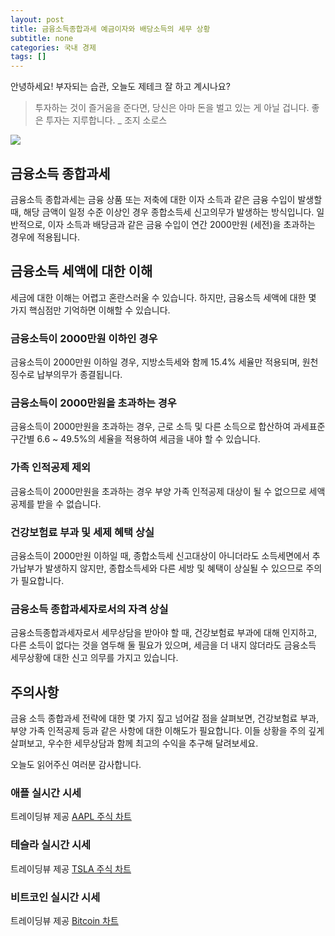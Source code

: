 ```yaml
---
layout: post
title: 금융소득종합과세 예금이자와 배당소득의 세무 상황
subtitle: none
categories: 국내 경제
tags: []
---
```


안녕하세요! 부자되는 습관, 오늘도 제테크 잘 하고 계시나요?

> 투자하는 것이 즐거움을 준다면, 당신은 아마 돈을 벌고 있는 게 아닐 겁니다. 좋은 투자는 지루합니다. _ 조지 소로스






![](https://source.unsplash.com/800x450/?luxury)

##  금융소득 종합과세

금융소득 종합과세는 금융 상품 또는 저축에 대한 이자 소득과 같은 금융 수입이 발생할 때, 해당 금액이 일정 수준 이상인 경우 종합소득세 신고의무가 발생하는 방식입니다. 일반적으로, 이자 소득과 배당금과 같은 금융 수입이 연간 2000만원 (세전)을 초과하는 경우에 적용됩니다.

## 금융소득 세액에 대한 이해

세금에 대한 이해는 어렵고 혼란스러울 수 있습니다. 하지만, 금융소득 세액에 대한 몇 가지 핵심점만 기억하면 이해할 수 있습니다. 

### 금융소득이 2000만원 이하인 경우

금융소득이 2000만원 이하일 경우, 지방소득세와 함께 15.4% 세율만 적용되며, 원천징수로 납부의무가 종결됩니다.

### 금융소득이 2000만원을 초과하는 경우

금융소득이 2000만원을 초과하는 경우, 근로 소득 및 다른 소득으로 합산하여 과세표준 구간별 6.6 ~ 49.5%의 세율을 적용하여 세금을 내야 할 수 있습니다. 

### 가족 인적공제 제외

금융소득이 2000만원을 초과하는 경우 부양 가족 인적공제 대상이 될 수 없으므로 세액공제를 받을 수 없습니다.

### 건강보험료 부과 및 세제 혜택 상실

금융소득이 2000만원 이하일 때, 종합소득세 신고대상이 아니더라도 소득세면에서 추가납부가 발생하지 않지만, 종합소득세와 다른 세방 및 혜택이 상실될 수 있으므로 주의가 필요합니다.

### 금융소득 종합과세자로서의 자격 상실

금융소득종합과세자로서 세무상담을 받아야 할 때, 건강보험료 부과에 대해 인지하고, 다른 소득이 없다는 것을 염두해 둘 필요가 있으며, 세금을 더 내지 않더라도 금융소득 세무상황에 대한 신고 의무를 가지고 있습니다.

## 주의사항

금융 소득 종합과세 전략에 대한 몇 가지 짚고 넘어갈 점을 살펴보면, 건강보험료 부과, 부양 가족 인적공제 등과 같은 사항에 대한 이해도가 필요합니다. 이들 상황을 주의 깊게 살펴보고, 우수한 세무상담과 함께 최고의 수익을 추구해 달려보세요.

오늘도 읽어주신 여러분 감사합니다.

### 애플 실시간 시세


<!-- TradingView Widget BEGIN -->
<div class="tradingview-widget-container">
  <div id="tradingview_6a264"></div>
  <div class="tradingview-widget-copyright">트레이딩뷰 제공 <a href="https://kr.tradingview.com/symbols/NASDAQ-AAPL/" rel="noopener" target="_blank"><span class="blue-text">AAPL 주식 차트</span></a></div>
  <script type="text/javascript" src="https://s3.tradingview.com/tv.js"></script>
  <script type="text/javascript">
  new TradingView.widget(
  {
  "autosize": true,
  "symbol": "NASDAQ:AAPL",
  "interval": "D",
  "timezone": "Asia/Seoul",
  "theme": "light",
  "style": "1",
  "locale": "kr",
  "toolbar_bg": "#f1f3f6",
  "enable_publishing": false,
  "hide_top_toolbar": true,
  "hide_legend": true,
  "save_image": false,
  "container_id": "tradingview_6a264"
}
  );
  </script>
</div>
<!-- TradingView Widget END -->


### 테슬라 실시간 시세


<!-- TradingView Widget BEGIN -->
<div class="tradingview-widget-container">
  <div id="tradingview_39d77"></div>
  <div class="tradingview-widget-copyright">트레이딩뷰 제공 <a href="https://kr.tradingview.com/symbols/NASDAQ-TSLA/" rel="noopener" target="_blank"><span class="blue-text">TSLA 주식 차트</span></a></div>
  <script type="text/javascript" src="https://s3.tradingview.com/tv.js"></script>
  <script type="text/javascript">
  new TradingView.widget(
  {
  "autosize": true,
  "symbol": "NASDAQ:TSLA",
  "interval": "D",
  "timezone": "Asia/Seoul",
  "theme": "light",
  "style": "1",
  "locale": "kr",
  "toolbar_bg": "#f1f3f6",
  "enable_publishing": false,
  "hide_top_toolbar": true,
  "hide_legend": true,
  "save_image": false,
  "container_id": "tradingview_39d77"
}
  );
  </script>
</div>
<!-- TradingView Widget END -->


### 비트코인 실시간 시세


<!-- TradingView Widget BEGIN -->
<div class="tradingview-widget-container">
  <div id="tradingview_3f91e"></div>
  <div class="tradingview-widget-copyright">트레이딩뷰 제공 <a href="https://kr.tradingview.com/symbols/BTCUSD/?exchange=BITSTAMP" rel="noopener" target="_blank"><span class="blue-text">Bitcoin 차트</span></a></div>
  <script type="text/javascript" src="https://s3.tradingview.com/tv.js"></script>
  <script type="text/javascript">
  new TradingView.widget(
  {
  "autosize": true,
  "symbol": "BITSTAMP:BTCUSD",
  "interval": "D",
  "timezone": "Asia/Seoul",
  "theme": "light",
  "style": "1",
  "locale": "kr",
  "toolbar_bg": "#f1f3f6",
  "enable_publishing": false,
  "hide_top_toolbar": true,
  "hide_legend": true,
  "save_image": false,
  "container_id": "tradingview_3f91e"
}
  );
  </script>
</div>
<!-- TradingView Widget END -->

